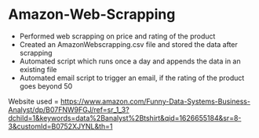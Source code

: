 # Amazon-Web-Scrapping

* Performed web scrapping on price and rating of the product
* Created an AmazonWebscrapping.csv file and stored the data after scrapping
* Automated script which runs once a day and appends the data in an existing file
* Automated email script to trigger an email, if the rating of the product goes beyond 50

Website used = https://www.amazon.com/Funny-Data-Systems-Business-Analyst/dp/B07FNW9FGJ/ref=sr_1_3?dchild=1&keywords=data%2Banalyst%2Btshirt&qid=1626655184&sr=8-3&customId=B0752XJYNL&th=1
